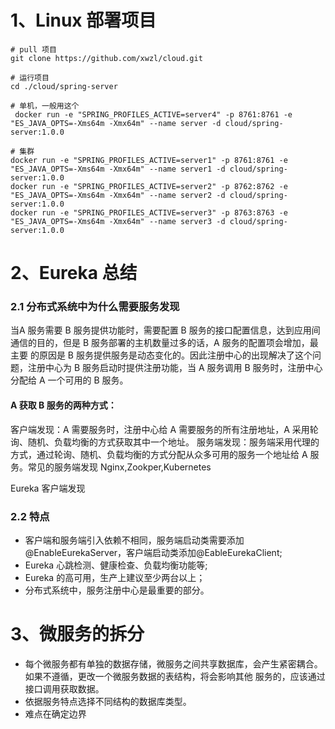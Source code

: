 # 1、Linux 部署项目
    
    # pull 项目
    git clone https://github.com/xwzl/cloud.git
    
    # 运行项目
    cd ./cloud/spring-server
    
    # 单机，一般用这个
     docker run -e "SPRING_PROFILES_ACTIVE=server4" -p 8761:8761 -e "ES_JAVA_OPTS=-Xms64m -Xmx64m" --name server -d cloud/spring-server:1.0.0  
    
    # 集群
    docker run -e "SPRING_PROFILES_ACTIVE=server1" -p 8761:8761 -e "ES_JAVA_OPTS=-Xms64m -Xmx64m" --name server1 -d cloud/spring-server:1.0.0
    docker run -e "SPRING_PROFILES_ACTIVE=server2" -p 8762:8762 -e "ES_JAVA_OPTS=-Xms64m -Xmx64m" --name server2 -d cloud/spring-server:1.0.0
    docker run -e "SPRING_PROFILES_ACTIVE=server3" -p 8763:8763 -e "ES_JAVA_OPTS=-Xms64m -Xmx64m" --name server3 -d cloud/spring-server:1.0.0  
    
# 2、Eureka 总结
 
### 2.1 分布式系统中为什么需要服务发现
 
当A 服务需要 B 服务提供功能时，需要配置 B 服务的接口配置信息，达到应用间通信的目的，但是 B 服务部署的主机数量过多的话，A 服务的配置项会增加，最主要
的原因是 B 服务提供服务是动态变化的。因此注册中心的出现解决了这个问题，注册中心为 B 服务启动时提供注册功能，当 A 服务调用 B 服务时，注册中心分配给 A 
一个可用的 B 服务。

#### A 获取 B 服务的两种方式：

客户端发现：A 需要服务时，注册中心给 A 需要服务的所有注册地址，A 采用轮询、随机、负载均衡的方式获取其中一个地址。
服务端发现：服务端采用代理的方式，通过轮询、随机、负载均衡的方式分配从众多可用的服务一个地址给 A 服务。常见的服务端发现 Nginx,Zookper,Kubernetes

Eureka 客户端发现 

### 2.2 特点
 
- 客户端和服务端引入依赖不相同，服务端启动类需要添加@EnableEurekaServer，客户端启动类添加@EableEurekaClient;
- Eureka 心跳检测、健康检查、负载均衡功能等;
- Eureka 的高可用，生产上建议至少两台以上；
- 分布式系统中，服务注册中心是最重要的部分。

# 3、微服务的拆分

- 每个微服务都有单独的数据存储，微服务之间共享数据库，会产生紧密耦合。如果不遵循，更改一个微服务数据的表结构，将会影响其他
服务的，应该通过接口调用获取数据。
- 依据服务特点选择不同结构的数据库类型。
- 难点在确定边界